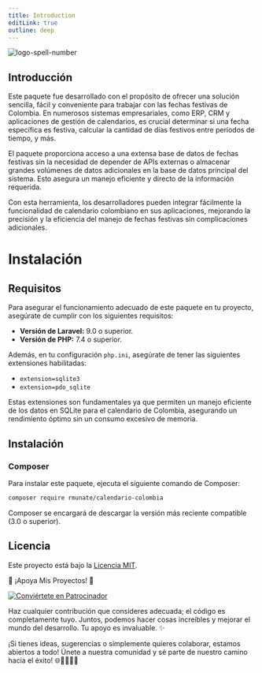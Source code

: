 ```yaml
---
title: Introduction
editLink: true
outline: deep
---
```


![logo-spell-number](/img/logo-full-scream.png)

## Introducción

Este paquete fue desarrollado con el propósito de ofrecer una solución sencilla, fácil y conveniente para trabajar con las fechas festivas de Colombia. En numerosos sistemas empresariales, como ERP, CRM y aplicaciones de gestión de calendarios, es crucial determinar si una fecha específica es festiva, calcular la cantidad de días festivos entre períodos de tiempo, y más.

El paquete proporciona acceso a una extensa base de datos de fechas festivas sin la necesidad de depender de APIs externas o almacenar grandes volúmenes de datos adicionales en la base de datos principal del sistema. Esto asegura un manejo eficiente y directo de la información requerida.

Con esta herramienta, los desarrolladores pueden integrar fácilmente la funcionalidad de calendario colombiano en sus aplicaciones, mejorando la precisión y la eficiencia del manejo de fechas festivas sin complicaciones adicionales.

# Instalación

## Requisitos

Para asegurar el funcionamiento adecuado de este paquete en tu proyecto, asegúrate de cumplir con los siguientes requisitos:

- **Versión de Laravel:** 9.0 o superior.
- **Versión de PHP:** 7.4 o superior.

Además, en tu configuración `php.ini`, asegúrate de tener las siguientes extensiones habilitadas:
- `extension=sqlite3`
- `extension=pdo_sqlite`

Estas extensiones son fundamentales ya que permiten un manejo eficiente de los datos en SQLite para el calendario de Colombia, asegurando un rendimiento óptimo sin un consumo excesivo de memoria.

## Instalación

### Composer

Para instalar este paquete, ejecuta el siguiente comando de Composer:

```bash
composer require rmunate/calendario-colombia
```

Composer se encargará de descargar la versión más reciente compatible (3.0 o superior).

## Licencia

Este proyecto está bajo la [Licencia MIT](https://choosealicense.com/licenses/mit/).

🌟 ¡Apoya Mis Proyectos! 🚀

[![Conviértete en Patrocinador](https://img.shields.io/badge/-Conviértete%20en%20Patrocinador-blue?style=for-the-badge&logo=github)](https://github.com/sponsors/rmunate)

Haz cualquier contribución que consideres adecuada; el código es completamente tuyo. Juntos, podemos hacer cosas increíbles y mejorar el mundo del desarrollo. Tu apoyo es invaluable. ✨

¡Si tienes ideas, sugerencias o simplemente quieres colaborar, estamos abiertos a todo! Únete a nuestra comunidad y sé parte de nuestro camino hacia el éxito! 🌐👩‍💻👨‍💻